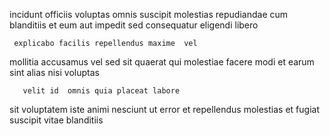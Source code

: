 <!--
title: Function-based zero tolerance firmware
author: Meaghan
date: 2015-04-01-2343
link: 2015-04-01-2343-function-based-zero-tolerance-firmware
tags: [templates,HTML,FOSS,HTTP]
-->

incidunt officiis voluptas   omnis suscipit 
molestias  repudiandae cum blanditiis et
eum  aut impedit  sed consequatur eligendi libero 
 	 explicabo facilis repellendus maxime  vel 
mollitia accusamus vel sed
 sit quaerat qui molestiae facere modi et earum
sint  alias  nisi voluptas
 	   velit id  omnis quia placeat labore
sit voluptatem 
iste animi nesciunt
ut  error   et
repellendus molestias  et fugiat suscipit  vitae blanditiis